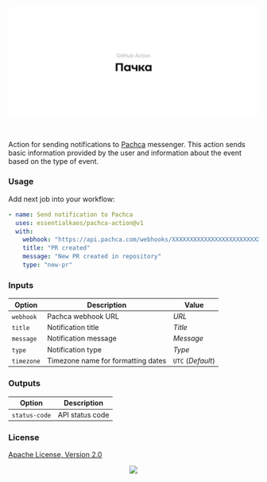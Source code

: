 <p align="center"><a href="#readme"><img src=".github/images/card.svg"/></a></p>

<br/>

Action for sending notifications to [Pachca](https://www.pachca.com) messenger. This action sends basic information provided by the user and information about the event based on the type of event.

### Usage

Add next job into your workflow:

```yml
- name: Send notification to Pachca
  uses: essentialkaos/pachca-action@v1
  with:
    webhook: "https://api.pachca.com/webhooks/XXXXXXXXXXXXXXXXXXXXXXXXXX"
    title: "PR created"
    message: "New PR created in repository"
    type: "new-pr"
```

### Inputs

| Option | Description | Value |
|--------|-------------|-------|
| `webhook`  | Pachca webhook URL | _URL_ |
| `title`    | Notification title | _Title_ |
| `message`  | Notification message | _Message_ |
| `type`     | Notification type | _Type_ |
| `timezone` | Timezone name for formatting dates | `UTC` (_Default_) |

### Outputs

| Option | Description |
|--------|-------------|
| `status-code` | API status code |

### License

[Apache License, Version 2.0](https://www.apache.org/licenses/LICENSE-2.0)

<p align="center"><a href="https://essentialkaos.com"><img src="https://gh.kaos.st/ekgh.svg"/></a></p>
